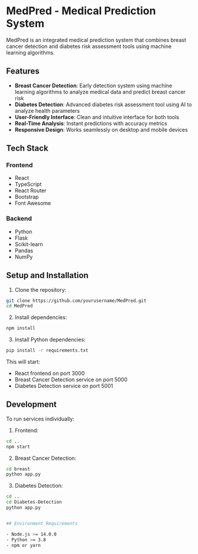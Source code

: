 # MedPred - Medical Prediction System

MedPred is an integrated medical prediction system that combines breast cancer detection and diabetes risk assessment tools using machine learning algorithms.

## Features

- **Breast Cancer Detection**: Early detection system using machine learning algorithms to analyze medical data and predict breast cancer risk
- **Diabetes Detection**: Advanced diabetes risk assessment tool using AI to analyze health parameters
- **User-Friendly Interface**: Clean and intuitive interface for both tools
- **Real-Time Analysis**: Instant predictions with accuracy metrics
- **Responsive Design**: Works seamlessly on desktop and mobile devices

## Tech Stack

### Frontend
- React
- TypeScript
- React Router
- Bootstrap
- Font Awesome

### Backend
- Python
- Flask
- Scikit-learn
- Pandas
- NumPy


## Setup and Installation

1. Clone the repository:

```bash
git clone https://github.com/yourusername/MedPred.git
cd MedPred
```

2. Install dependencies:

```bash
npm install
```
3. Install Python dependencies:

```bash
pip install -r requirements.txt
```


This will start:
- React frontend on port 3000
- Breast Cancer Detection service on port 5000
- Diabetes Detection service on port 5001

## Development

To run services individually:

1. Frontend:

```bash
cd ..
npm start
```

2. Breast Cancer Detection:

```bash
cd breast
python app.py
```

3. Diabetes Detection:

```bash
cd ..
cd Diabetes-Detection
python app.py


## Environment Requirements

- Node.js >= 14.0.0
- Python >= 3.8
- npm or yarn

